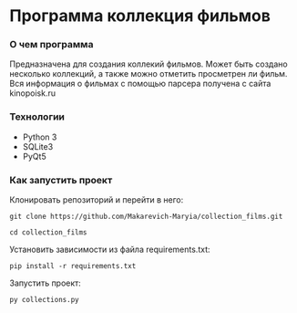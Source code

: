 Программа коллекция фильмов
===========================
### О чем программа

Предназначена для создания коллекий фильмов. Может быть создано несколько коллекций, а также можно отметить просметрен ли фильм.
Вся информация о фильмах с помощью парсера получена с сайта kinopoisk.ru

### Технологии

* Python 3
* SQLite3
* PyQt5


### Как запустить проект

Клонировать репозиторий и перейти в него:

```
git clone https://github.com/Makarevich-Maryia/collection_films.git
```

```
cd collection_films
```

Установить зависимости из файла requirements.txt:

```
pip install -r requirements.txt
```

Запустить проект:

```
py collections.py 
```
